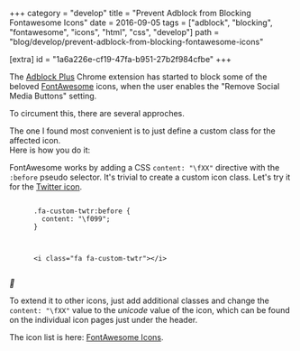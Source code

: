 +++
category = "develop"
title = "Prevent Adblock from Blocking Fontawesome Icons"
date = 2016-09-05
tags = ["adblock", "blocking", "fontawesome", "icons", "html", "css", "develop"]
path = "blog/develop/prevent-adblock-from-blocking-fontawesome-icons"

[extra]
id = "1a6a226e-cf19-47fa-b951-27b2f984cfbe"
+++

The [Adblock Plus](https://adblockplus.org) Chrome extension has started 
to block some of the beloved [FontAwesome](http://fontawesome.io/) icons, when
the user enables the "Remove Social Media Buttons" setting.

To circument this, there are several approches.

The one I found most convenient is to just define a custom class for the 
affected icon.  
Here is how you do it:

FontAwesome works by adding a CSS `content: "\fXX"` directive with the `:before`
pseudo selector. It's trivial to create a custom icon class. Let's try it for 
the [Twitter icon](http://fontawesome.io/icon/twitter/).

<p>
<div class="row">
  <style type="text/css">.fa-custom-twtr:before {content: "\f099"; }</style>
  <div class="col-md-6">
    <pre><code class="hljs language-css">
      .fa-custom-twtr:before {
        content: "\f099"; 
      }
    </code></pre>
    <pre><code class="hljs language-html">
      &lt;i class="fa fa-custom-twtr">&lt;/i>
    </code></pre>
  </div>
  <div class="col-md-6">
    <i class="fa fa-custom-twtr fa-5x"></i>  
  </div>
</div>
</p>

To extend it to other icons, just add additional classes and change the 
`content: "\fXX"` value to the *unicode* value of the icon, which can be
found on the individual icon pages just under the header.

The icon list is here: [FontAwesome Icons](http://fontawesome.io/icons/).
